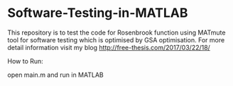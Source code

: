 # Software-Testing-in-MATLAB

This repository is to test the code for Rosenbrook function using MATmute tool for software testing which is optimised by GSA optimisation. For more detail information visit my blog http://free-thesis.com/2017/03/22/18/

How to Run:

open main.m and run in MATLAB
